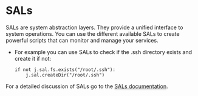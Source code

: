 # SALs

SALs are system abstraction layers. They provide a unified interface to system operations. You can use the different available SALs to create powerful scripts that can monitor and manage your services.

<!-- @todo: Provide simple example of how to use SALS, just to introduce the concept   -->

 - For example you can use SALs to check if the .ssh directory exists and create it if not:
    ```
    if not j.sal.fs.exists("/root/.ssh"):
        j.sal.createDir("/root/.ssh")
    ```

For a detailed discussion of SALs go to the [SALs documentation](../../SAL/SAL.md).
